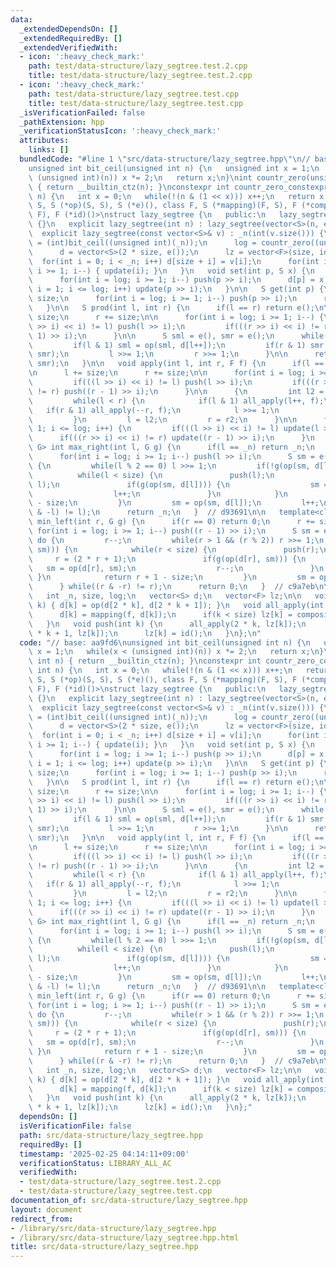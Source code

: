 ```yaml
---
data:
  _extendedDependsOn: []
  _extendedRequiredBy: []
  _extendedVerifiedWith:
  - icon: ':heavy_check_mark:'
    path: test/data-structure/lazy_segtree.test.2.cpp
    title: test/data-structure/lazy_segtree.test.2.cpp
  - icon: ':heavy_check_mark:'
    path: test/data-structure/lazy_segtree.test.cpp
    title: test/data-structure/lazy_segtree.test.cpp
  _isVerificationFailed: false
  _pathExtension: hpp
  _verificationStatusIcon: ':heavy_check_mark:'
  attributes:
    links: []
  bundledCode: "#line 1 \"src/data-structure/lazy_segtree.hpp\"\n// base: aa9fd6\n\
    unsigned int bit_ceil(unsigned int n) {\n   unsigned int x = 1;\n   while(x <\
    \ (unsigned int)(n)) x *= 2;\n   return x;\n}\nint countr_zero(unsigned int n)\
    \ { return __builtin_ctz(n); }\nconstexpr int countr_zero_constexpr(unsigned int\
    \ n) {\n   int x = 0;\n   while(!(n & (1 << x))) x++;\n   return x;\n}\ntemplate<class\
    \ S, S (*op)(S, S), S (*e)(), class F, S (*mapping)(F, S), F (*composition)(F,\
    \ F), F (*id)()>\nstruct lazy_segtree {\n   public:\n   lazy_segtree() : lazy_segtree(0)\
    \ {}\n   explicit lazy_segtree(int n) : lazy_segtree(vector<S>(n, e())) {}\n \
    \  explicit lazy_segtree(const vector<S>& v) : _n(int(v.size())) {\n      size\
    \ = (int)bit_ceil((unsigned int)(_n));\n      log = countr_zero((unsigned int)size);\n\
    \      d = vector<S>(2 * size, e());\n      lz = vector<F>(size, id());\n    \
    \  for(int i = 0; i < _n; i++) d[size + i] = v[i];\n      for(int i = size - 1;\
    \ i >= 1; i--) { update(i); }\n   }\n   void set(int p, S x) {\n      p += size;\n\
    \      for(int i = log; i >= 1; i--) push(p >> i);\n      d[p] = x;\n      for(int\
    \ i = 1; i <= log; i++) update(p >> i);\n   }\n\n   S get(int p) {\n      p +=\
    \ size;\n      for(int i = log; i >= 1; i--) push(p >> i);\n      return d[p];\n\
    \   }\n\n   S prod(int l, int r) {\n      if(l == r) return e();\n\n      l +=\
    \ size;\n      r += size;\n\n      for(int i = log; i >= 1; i--) {\n         if(((l\
    \ >> i) << i) != l) push(l >> i);\n         if(((r >> i) << i) != r) push((r -\
    \ 1) >> i);\n      }\n\n      S sml = e(), smr = e();\n      while(l < r) {\n\
    \         if(l & 1) sml = op(sml, d[l++]);\n         if(r & 1) smr = op(d[--r],\
    \ smr);\n         l >>= 1;\n         r >>= 1;\n      }\n\n      return op(sml,\
    \ smr);\n   }\n\n   void apply(int l, int r, F f) {\n      if(l == r) return;\n\
    \n      l += size;\n      r += size;\n\n      for(int i = log; i >= 1; i--) {\n\
    \         if(((l >> i) << i) != l) push(l >> i);\n         if(((r >> i) << i)\
    \ != r) push((r - 1) >> i);\n      }\n\n      {\n         int l2 = l, r2 = r;\n\
    \         while(l < r) {\n            if(l & 1) all_apply(l++, f);\n         \
    \   if(r & 1) all_apply(--r, f);\n            l >>= 1;\n            r >>= 1;\n\
    \         }\n         l = l2;\n         r = r2;\n      }\n\n      for(int i =\
    \ 1; i <= log; i++) {\n         if(((l >> i) << i) != l) update(l >> i);\n   \
    \      if(((r >> i) << i) != r) update((r - 1) >> i);\n      }\n   }\n\n   template<class\
    \ G> int max_right(int l, G g) {\n      if(l == _n) return _n;\n      l += size;\n\
    \      for(int i = log; i >= 1; i--) push(l >> i);\n      S sm = e();\n      do\
    \ {\n         while(l % 2 == 0) l >>= 1;\n         if(!g(op(sm, d[l]))) {\n  \
    \          while(l < size) {\n               push(l);\n               l = (2 *\
    \ l);\n               if(g(op(sm, d[l]))) {\n                  sm = op(sm, d[l]);\n\
    \                  l++;\n               }\n            }\n            return l\
    \ - size;\n         }\n         sm = op(sm, d[l]);\n         l++;\n      } while((l\
    \ & -l) != l);\n      return _n;\n   }  // d93691\n\n   template<class G> int\
    \ min_left(int r, G g) {\n      if(r == 0) return 0;\n      r += size;\n     \
    \ for(int i = log; i >= 1; i--) push((r - 1) >> i);\n      S sm = e();\n     \
    \ do {\n         r--;\n         while(r > 1 && (r % 2)) r >>= 1;\n         if(!g(op(d[r],\
    \ sm))) {\n            while(r < size) {\n               push(r);\n          \
    \     r = (2 * r + 1);\n               if(g(op(d[r], sm))) {\n               \
    \   sm = op(d[r], sm);\n                  r--;\n               }\n           \
    \ }\n            return r + 1 - size;\n         }\n         sm = op(d[r], sm);\n\
    \      } while((r & -r) != r);\n      return 0;\n   }  // c9a7eb\n\n   private:\n\
    \   int _n, size, log;\n   vector<S> d;\n   vector<F> lz;\n\n   void update(int\
    \ k) { d[k] = op(d[2 * k], d[2 * k + 1]); }\n   void all_apply(int k, F f) {\n\
    \      d[k] = mapping(f, d[k]);\n      if(k < size) lz[k] = composition(f, lz[k]);\n\
    \   }\n   void push(int k) {\n      all_apply(2 * k, lz[k]);\n      all_apply(2\
    \ * k + 1, lz[k]);\n      lz[k] = id();\n   }\n};\n"
  code: "// base: aa9fd6\nunsigned int bit_ceil(unsigned int n) {\n   unsigned int\
    \ x = 1;\n   while(x < (unsigned int)(n)) x *= 2;\n   return x;\n}\nint countr_zero(unsigned\
    \ int n) { return __builtin_ctz(n); }\nconstexpr int countr_zero_constexpr(unsigned\
    \ int n) {\n   int x = 0;\n   while(!(n & (1 << x))) x++;\n   return x;\n}\ntemplate<class\
    \ S, S (*op)(S, S), S (*e)(), class F, S (*mapping)(F, S), F (*composition)(F,\
    \ F), F (*id)()>\nstruct lazy_segtree {\n   public:\n   lazy_segtree() : lazy_segtree(0)\
    \ {}\n   explicit lazy_segtree(int n) : lazy_segtree(vector<S>(n, e())) {}\n \
    \  explicit lazy_segtree(const vector<S>& v) : _n(int(v.size())) {\n      size\
    \ = (int)bit_ceil((unsigned int)(_n));\n      log = countr_zero((unsigned int)size);\n\
    \      d = vector<S>(2 * size, e());\n      lz = vector<F>(size, id());\n    \
    \  for(int i = 0; i < _n; i++) d[size + i] = v[i];\n      for(int i = size - 1;\
    \ i >= 1; i--) { update(i); }\n   }\n   void set(int p, S x) {\n      p += size;\n\
    \      for(int i = log; i >= 1; i--) push(p >> i);\n      d[p] = x;\n      for(int\
    \ i = 1; i <= log; i++) update(p >> i);\n   }\n\n   S get(int p) {\n      p +=\
    \ size;\n      for(int i = log; i >= 1; i--) push(p >> i);\n      return d[p];\n\
    \   }\n\n   S prod(int l, int r) {\n      if(l == r) return e();\n\n      l +=\
    \ size;\n      r += size;\n\n      for(int i = log; i >= 1; i--) {\n         if(((l\
    \ >> i) << i) != l) push(l >> i);\n         if(((r >> i) << i) != r) push((r -\
    \ 1) >> i);\n      }\n\n      S sml = e(), smr = e();\n      while(l < r) {\n\
    \         if(l & 1) sml = op(sml, d[l++]);\n         if(r & 1) smr = op(d[--r],\
    \ smr);\n         l >>= 1;\n         r >>= 1;\n      }\n\n      return op(sml,\
    \ smr);\n   }\n\n   void apply(int l, int r, F f) {\n      if(l == r) return;\n\
    \n      l += size;\n      r += size;\n\n      for(int i = log; i >= 1; i--) {\n\
    \         if(((l >> i) << i) != l) push(l >> i);\n         if(((r >> i) << i)\
    \ != r) push((r - 1) >> i);\n      }\n\n      {\n         int l2 = l, r2 = r;\n\
    \         while(l < r) {\n            if(l & 1) all_apply(l++, f);\n         \
    \   if(r & 1) all_apply(--r, f);\n            l >>= 1;\n            r >>= 1;\n\
    \         }\n         l = l2;\n         r = r2;\n      }\n\n      for(int i =\
    \ 1; i <= log; i++) {\n         if(((l >> i) << i) != l) update(l >> i);\n   \
    \      if(((r >> i) << i) != r) update((r - 1) >> i);\n      }\n   }\n\n   template<class\
    \ G> int max_right(int l, G g) {\n      if(l == _n) return _n;\n      l += size;\n\
    \      for(int i = log; i >= 1; i--) push(l >> i);\n      S sm = e();\n      do\
    \ {\n         while(l % 2 == 0) l >>= 1;\n         if(!g(op(sm, d[l]))) {\n  \
    \          while(l < size) {\n               push(l);\n               l = (2 *\
    \ l);\n               if(g(op(sm, d[l]))) {\n                  sm = op(sm, d[l]);\n\
    \                  l++;\n               }\n            }\n            return l\
    \ - size;\n         }\n         sm = op(sm, d[l]);\n         l++;\n      } while((l\
    \ & -l) != l);\n      return _n;\n   }  // d93691\n\n   template<class G> int\
    \ min_left(int r, G g) {\n      if(r == 0) return 0;\n      r += size;\n     \
    \ for(int i = log; i >= 1; i--) push((r - 1) >> i);\n      S sm = e();\n     \
    \ do {\n         r--;\n         while(r > 1 && (r % 2)) r >>= 1;\n         if(!g(op(d[r],\
    \ sm))) {\n            while(r < size) {\n               push(r);\n          \
    \     r = (2 * r + 1);\n               if(g(op(d[r], sm))) {\n               \
    \   sm = op(d[r], sm);\n                  r--;\n               }\n           \
    \ }\n            return r + 1 - size;\n         }\n         sm = op(d[r], sm);\n\
    \      } while((r & -r) != r);\n      return 0;\n   }  // c9a7eb\n\n   private:\n\
    \   int _n, size, log;\n   vector<S> d;\n   vector<F> lz;\n\n   void update(int\
    \ k) { d[k] = op(d[2 * k], d[2 * k + 1]); }\n   void all_apply(int k, F f) {\n\
    \      d[k] = mapping(f, d[k]);\n      if(k < size) lz[k] = composition(f, lz[k]);\n\
    \   }\n   void push(int k) {\n      all_apply(2 * k, lz[k]);\n      all_apply(2\
    \ * k + 1, lz[k]);\n      lz[k] = id();\n   }\n};"
  dependsOn: []
  isVerificationFile: false
  path: src/data-structure/lazy_segtree.hpp
  requiredBy: []
  timestamp: '2025-02-25 04:14:11+09:00'
  verificationStatus: LIBRARY_ALL_AC
  verifiedWith:
  - test/data-structure/lazy_segtree.test.2.cpp
  - test/data-structure/lazy_segtree.test.cpp
documentation_of: src/data-structure/lazy_segtree.hpp
layout: document
redirect_from:
- /library/src/data-structure/lazy_segtree.hpp
- /library/src/data-structure/lazy_segtree.hpp.html
title: src/data-structure/lazy_segtree.hpp
---
```

